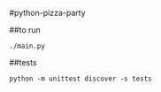 #python-pizza-party

##to run

```
./main.py
```

##tests

```
python -m unittest discover -s tests
```
